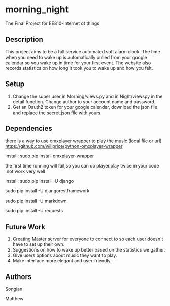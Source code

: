 # morning_night
The Final Project for EE810-internet of things

## Description
This project aims to be a full service automated soft alarm clock. 
The time when you need to wake up is automatically pulled from your google calendar so you wake up in time for your first event.
The website also records statistics on how long it took you to wake up and how you felt. 

## Setup
1. Change the super user in Morning/views.py and in Night/viewspy in the detail function. Change author to your account name and password.
2. Get an Oauth2 token for your google calendar, download the json file and replace the secret.json file with yours. 

## Dependencies
there is a way to use omxplayer wrapper to play the music (local file or url)
https://github.com/willprice/python-omxplayer-wrapper

install:
sudo pip install omxplayer-wrapper

the first time running will fail,so you can do player.play twice in your code .not work very well

install:
sudo pip install -U django

sudo pip install -U djangorestframework

sudo pip install -U markdown

sudo pip install -U requests

## Future Work
1. Creating Master server for everyone to connect to so each user doesn't have to set up their own.
2. Suggestions on how to wake up better based on the statistics we gather.
3. Give users options about music they want to play.
4. Make interface more elegant and user-friendly.


## Authors
Songian 

Matthew

